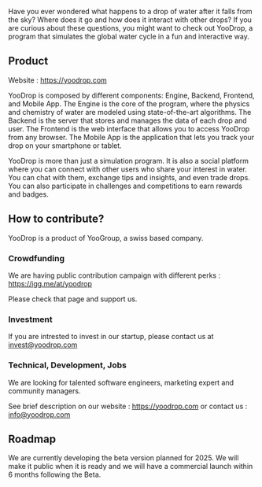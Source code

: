 Have you ever wondered what happens to a drop of water after it falls from the sky? Where does it go and how does it interact with other drops? If you are curious about these questions, you might want to check out YooDrop, a program that simulates the global water cycle in a fun and interactive way.

## Product

Website : https://yoodrop.com

YooDrop is composed by different components: Engine, Backend, Frontend, and Mobile App. The Engine is the core of the program, where the physics and chemistry of water are modeled using state-of-the-art algorithms. The Backend is the server that stores and manages the data of each drop and user. The Frontend is the web interface that allows you to access YooDrop from any browser. The Mobile App is the application that lets you track your drop on your smartphone or tablet.

YooDrop is more than just a simulation program. It is also a social platform where you can connect with other users who share your interest in water. You can chat with them, exchange tips and insights, and even trade drops. You can also participate in challenges and competitions to earn rewards and badges.


## How to contribute?

YooDrop is a product of YooGroup, a swiss based company.

### Crowdfunding 

We are having public contribution campaign with different perks : https://igg.me/at/yoodrop

Please check that page and support us.

### Investment

If you are intrested to invest in our startup, please contact us at invest@yoodrop.com

### Technical, Development, Jobs

We are looking for talented software engineers, marketing expert and community managers. 

See brief description on our website : https://yoodrop.com or contact us : info@yoodrop.com

## Roadmap

We are currently developing the beta version planned for 2025. We will make it public when it is ready and we will have a commercial launch within 6 months following the Beta.
